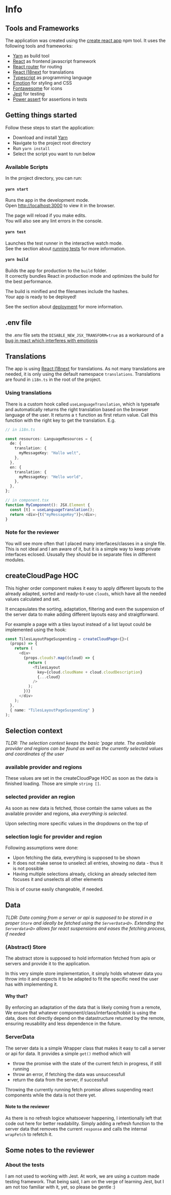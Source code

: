 # Info

## Tools and Frameworks

The application was created using the [create react app](https://reactjs.org/docs/create-a-new-react-app.html) npm tool. It uses the following tools and frameworks:

- [Yarn](https://yarnpkg.com/) as build tool
- [React](https://reactjs.org/) as frontend javascript framework
- [React router](https://reactrouter.com/) for routing
- [React I18next](https://react.i18next.com/latest/typescript) for translations
- [Typescript](https://www.typescriptlang.org/) as programming language
- [Emotion](https://github.com/emotion-js) for styling and CSS
- [Fontawesome](https://fontawesome.com/) for icons
- [Jest](https://jestjs.io/) for testing
- [Power assert](https://github.com/power-assert-js/power-assert) for assertions in tests

## Getting things started

Follow these steps to start the application:

- Download and install [Yarn](https://yarnpkg.com/)
- Navigate to the project root directory
- Run `yarn install`
- Select the script you want to run below

### Available Scripts

In the project directory, you can run:

#### `yarn start`

Runs the app in the development mode.\
Open [http://localhost:3000](http://localhost:3000) to view it in the browser.

The page will reload if you make edits.\
You will also see any lint errors in the console.

#### `yarn test`

Launches the test runner in the interactive watch mode.\
See the section about [running tests](https://facebook.github.io/create-react-app/docs/running-tests) for more information.

#### `yarn build`

Builds the app for production to the `build` folder.\
It correctly bundles React in production mode and optimizes the build for the best performance.

The build is minified and the filenames include the hashes.\
Your app is ready to be deployed!

See the section about [deployment](https://facebook.github.io/create-react-app/docs/deployment) for more information.

## .env file

the .env file sets the `DISABLE_NEW_JSX_TRANSFORM=true` as a workaround of a [bug in react which interferes with emotionjs](https://github.com/emotion-js/emotion/issues/2041)

## Translations

The app is using [React I18next](https://react.i18next.com/latest/typescript) for translations. As not many translations are needed, it is only using the default namespace `translations`. Translations are found in `i18n.ts` in the root of the project.

### Using translations

There is a custom hook called `useLanguageTranslation`, which is typesafe and automatically returns the right translation based on the browser language of the user. It returns a `t` function as first return value. Call this function with the right key to get the translation. E.g.

```typescript
// in i18n.ts

const resources: LanguageResources = {
  de: {
    translation: {
      myMessageKey: "Hallo welt",
    },
  },
  en: {
    translation: {
      myMessageKey: "Hello world",
    },
  },
};

// in component.tsx
function MyComponent(): JSX.Element {
  const [t] = useLanguageTranslation();
  return <div>{t("myMessageKey")}</div>;
}
```

### Note for the reviewer

You will see more often that I placed many interfaces/classes in a single file. This is not ideal and I am aware of it, but it is a simple way to keep private interfaces eclosed. Ususally they should be in separate files in different modules.

## createCloudPage HOC

This higher order component makes it easy to apply different layouts to the already adapted, sorted and ready-to-use `clouds`, which have all the needed values calculated and set.

It encapsulates the sorting, adaptation, filtering and even the suspension of the server data to make adding different layouts easy and straigtforward.

For example a page with a tiles layout instead of a list layout could be implemented using the hook:

```typescript
const TilesLayoutPageSuspending = createCloudPage<{}>(
  (props) => {
    return (
      <div>
        {props.clouds?.map((cloud) => {
          return (
            <TilesLayout
              key={cloud.cloudName + cloud.cloudDescription}
              {...cloud}
            />
          );
        })}
      </div>
    );
  },
  { name: "TilesLayoutPageSuspending" }
);
```

## Selection context

_TLDR: The selection context keeps the basic 'page state. The available provider and regions can be found as well as the currently selected values and coordinates of the user_

### available provider and regions

These values are set in the createCloudPage HOC as soon as the data is finished loading. Those are simple `string []`.

### selected provider an region

As soon as new data is fetched, those contain the same values as the available provider and regions, aka _everything is selected_.

Upon selecting more specific values in the dropdowns on the top of

### selection logic for provider and region

Following assumptions were done:

- Upon fetching the data, everything is supposed to be shown
- It does not make sense to unselect all entries, showing no data - thus it is not possible
- Having multiple selections already, clicking an already selected item focuses it and unselects all other elements

This is of course easily changeable, if needed.

## Data

_TLDR: Data coming from a server or api is supposed to be stored in a proper `Store` and ideally be fetched using the `ServerData<D>`. Extending the `Serverdata<D>` allows for react suspensions and eases the fetching process, if needed_

### (Abstract) Store

The abstract store is supposed to hold information fetched from apis or servers and provide it to the application.

In this very simple store implementation, it simply holds whatever data you throw into it and expects it to be adapted to fit the specific need the user has with implementing it.

#### Why that?

By enforcing an adaptation of the data that is likely coming from a remote, We ensure that whatever component/class/interface/hobbit is using the data, does not directly depend on the datastructure returned by the remote, ensuring reusability and less dependence in the future.

### ServerData<D>

The server data is a simple Wrapper class that makes it easy to call a server or api for data. It provides a simple `get()` method which will

- throw the promise with the state of the current fetch in progress, if still running
- throw an error, if fetching the data was unsuccessfull
- return the data from the server, if successfull

Throwing the currently running fetch promise allows suspending react components while the data is not there yet.

#### Note to the reviewer

As there is no refresh logice whatsoever happening, I intentionally left that code out here for better readability. Simply adding a refresh function to the server data that removes the current `response` and calls the internal `wrapFetch` to refetch it.

## Some notes to the reviewer

### About the tests

I am not used to working with Jest. At work, we are using a custom made testing framework. That being said, I am on the verge of learning Jest, but I am not too familiar with it, yet, so please be gentle :)
